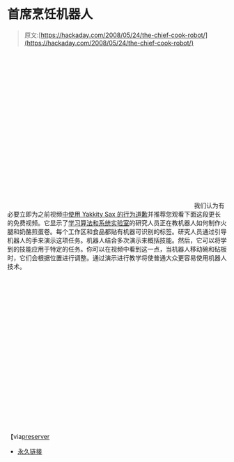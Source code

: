 # 首席烹饪机器人

> 原文:[https://hackaday.com/2008/05/24/the-chief-cook-robot/](https://hackaday.com/2008/05/24/the-chief-cook-robot/)

<object width="425" height="355"><param name="movie" value="http://www.youtube.com/v/FtjC-BXGgAE&amp;hl=en"> <param name="wmode" value="transparent"></object> 
我们认为有必要立即为之前视频[中使用 Yakkity Sax 的行为道歉](http://www.youtube.com/watch?v=FtjC-BXGgAE)并推荐您观看下面这段更长的免费视频。它显示了[学习算法和系统实验室](http://lasa.epfl.ch/)的研究人员正在教机器人如何制作火腿和奶酪煎蛋卷。每个工作区和食品都贴有机器可识别的标签。研究人员通过引导机器人的手来演示这项任务。机器人结合多次演示来概括技能。然后，它可以将学到的技能应用于特定的任务。你可以在视频中看到这一点，当机器人移动碗和砧板时，它们会根据位置进行调整。通过演示进行教学将使普通大众更容易使用机器人技术。

<object width="425" height="355"><param name="movie" value="http://www.youtube.com/v/VvoJxmaoi8A&amp;hl=en"><param name="wmode" value="transparent"></object>
【via[preserver](http://presurfer.blogspot.com/2008/05/chief-cook-robot.html)

*   [永久链接](http://www.youtube.com/watch?v=VvoJxmaoi8A)